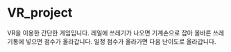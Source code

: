 # VR_project

VR을 이용한 간단한 게임입니다.
레일에 쓰레기가 나오면 기계손으로 잡아 올바른 쓰레기통에 넣으면 점수가 올라갑니다.
일정 점수가 올라가면 다음 난이도로 올라갑니다.
